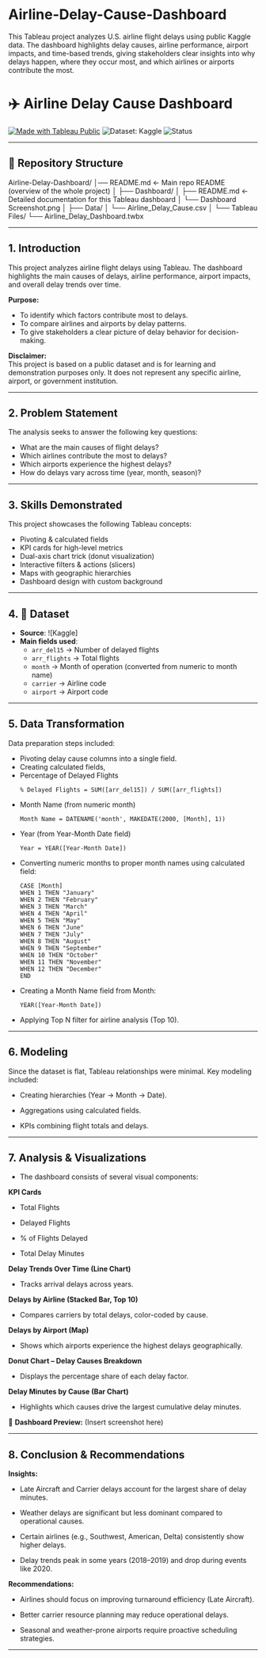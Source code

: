 # Airline-Delay-Cause-Dashboard
This Tableau project analyzes U.S. airline flight delays using public Kaggle data. The dashboard highlights delay causes, airline performance, airport impacts, and time-based trends, giving stakeholders clear insights into why delays happen, where they occur most, and which airlines or airports contribute the most.


# ✈️ Airline Delay Cause Dashboard

[![Made with Tableau Public](https://img.shields.io/badge/Made%20with-Tableau%20Public-blue?logo=tableau)](https://public.tableau.com/app/profile/ogheneochuko.ogidiagba/viz/AirlineDelayCause_17590191912560/AirlineDelayCause)
![Dataset: Kaggle](https://img.shields.io/badge/Dataset-Kaggle-orange)
![Status](https://img.shields.io/badge/Status-Completed-success)

---

## 📂 Repository Structure
Airline-Delay-Dashboard/
│── README.md   ← Main repo README (overview of the whole project)
│
├── Dashboard/
│   ├── README.md   ← Detailed documentation for this Tableau dashboard
│   └── Dashboard Screenshot.png
│
├── Data/
│   └── Airline_Delay_Cause.csv
│
└── Tableau Files/
    └── Airline_Delay_Dashboard.twbx

---

## 1. Introduction

This project analyzes airline flight delays using Tableau. The dashboard highlights the main causes of delays, airline performance, airport impacts, and overall delay trends over time.

**Purpose:**

- To identify which factors contribute most to delays.  
- To compare airlines and airports by delay patterns.  
- To give stakeholders a clear picture of delay behavior for decision-making.  

**Disclaimer:**  
This project is based on a public dataset and is for learning and demonstration purposes only. It does not represent any specific airline, airport, or government institution.

---

## 2. Problem Statement

The analysis seeks to answer the following key questions:

- What are the main causes of flight delays?  
- Which airlines contribute the most to delays?  
- Which airports experience the highest delays?  
- How do delays vary across time (year, month, season)?  

---

## 3. Skills Demonstrated

This project showcases the following Tableau concepts:

- Pivoting & calculated fields  
- KPI cards for high-level metrics  
- Dual-axis chart trick (donut visualization)  
- Interactive filters & actions (slicers)  
- Maps with geographic hierarchies  
- Dashboard design with custom background  

---

## 4. 📂 Dataset  
- **Source**: ![Kaggle]
- **Main fields used**:  
  - `arr_del15` → Number of delayed flights  
  - `arr_flights` → Total flights  
  - `month` → Month of operation (converted from numeric to month name)  
  - `carrier` → Airline code  
  - `airport` → Airport code

---

## 5. Data Transformation

Data preparation steps included:

- Pivoting delay cause columns into a single field.  
- Creating calculated fields,  
- Percentage of Delayed Flights
  ```text
  % Delayed Flights = SUM([arr_del15]) / SUM([arr_flights])

- Month Name (from numeric month)
  ```text
  Month Name = DATENAME('month', MAKEDATE(2000, [Month], 1))

- Year (from Year-Month Date field)
  ```text
  Year = YEAR([Year-Month Date])

- Converting numeric months to proper month names using calculated field:
  ```text
  CASE [Month]
  WHEN 1 THEN "January"
  WHEN 2 THEN "February"
  WHEN 3 THEN "March"
  WHEN 4 THEN "April"
  WHEN 5 THEN "May"
  WHEN 6 THEN "June"
  WHEN 7 THEN "July"
  WHEN 8 THEN "August"
  WHEN 9 THEN "September"
  WHEN 10 THEN "October"
  WHEN 11 THEN "November"
  WHEN 12 THEN "December"
  END

- Creating a Month Name field from Month:
  ```text
  YEAR([Year-Month Date])

- Applying Top N filter for airline analysis (Top 10).


---

## 6. Modeling

Since the dataset is flat, Tableau relationships were minimal. Key modeling included:

- Creating hierarchies (Year → Month → Date).

- Aggregations using calculated fields.

- KPIs combining flight totals and delays.

---

## 7. Analysis & Visualizations

- The dashboard consists of several visual components:

**KPI Cards**

- Total Flights

- Delayed Flights

- % of Flights Delayed

- Total Delay Minutes


**Delay Trends Over Time (Line Chart)**

- Tracks arrival delays across years.


**Delays by Airline (Stacked Bar, Top 10)**

- Compares carriers by total delays, color-coded by cause.


**Delays by Airport (Map)**

- Shows which airports experience the highest delays geographically.


**Donut Chart – Delay Causes Breakdown**

- Displays the percentage share of each delay factor.


**Delay Minutes by Cause (Bar Chart)**

- Highlights which causes drive the largest cumulative delay minutes.


📸 **Dashboard Preview:**
(Insert screenshot here)


---

## 8. Conclusion & Recommendations

**Insights:**

- Late Aircraft and Carrier delays account for the largest share of delay minutes.

- Weather delays are significant but less dominant compared to operational causes.

- Certain airlines (e.g., Southwest, American, Delta) consistently show higher delays.

- Delay trends peak in some years (2018–2019) and drop during events like 2020.


**Recommendations:**

- Airlines should focus on improving turnaround efficiency (Late Aircraft).

- Better carrier resource planning may reduce operational delays.

- Seasonal and weather-prone airports require proactive scheduling strategies.



---
